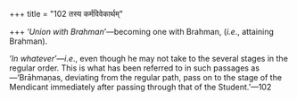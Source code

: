 +++
title = "102 तस्य कर्मविवेकार्थम्"

+++
‘*Union with Brahman*’—becoming one with Brahman, (*i.e*., attaining
Brahman).

‘*In whatever*’—*i.e*., even though he may not take to the several
stages in the regular order. This is what has been referred to in such
passages as—‘Brāhmaṇas, deviating from the regular path, pass on to the
stage of the Mendicant immediately after passing through that of the
Student.’—102


